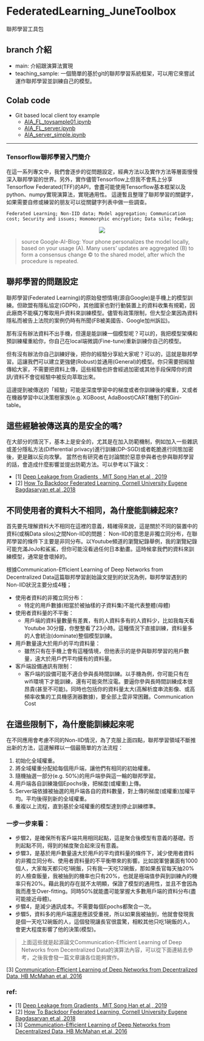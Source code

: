 # FederatedLearning_JuneToolbox
聯邦學習工具包
## branch 介紹
- main: 介紹跟演算法實現
- teaching_sample: 一個簡單的基於git的聯邦學習系統框架，可以用它來嘗試運作聯邦學習並訓練自己的模型。

## Colab code
- Git based local client toy example 
  - [AIA_FL_toysample01.ipynb](https://colab.research.google.com/drive/10GUSXxDzE68AwbYLPDUyDPnAmasQydTG?usp=sharing)
  - [AIA_FL_server.ipynb](https://colab.research.google.com/drive/1FW57Yr3PBGGbCqByXgoIiAlLQ0thSUW_#scrollTo=Q8v32AhpPXCu)
  - [AIA_server_simple.ipynb](https://colab.research.google.com/drive/1cjCdY6PxwI8r770lKeCBMi3j0mg98PD-#scrollTo=OasJ3nGKPJtd)
---

### Tensorflow聯邦學習入門簡介

在這一系列專文中，我們會逐步的從問題設定，經典方法以及實作方法等層面慢慢深入聯邦學習的世界。另外，實作儘管Tensorflow上但我不會馬上分享Tensorflow Federated(TFF)的API，會盡可能使用Tensorflow基本框架以及python、numpy實現演算法，實現通用性。
這邊暫且整理了聯邦學習的關鍵字，如果需要自修或練習的朋友可以從關鍵字列表中做一些調查。

```Federated Learning; Non-IID data; Model aggregation; Communication cost; Security and issues; Homomorphic encryption; Data silo; FedAvg;```

<p align="center">
  <img src="https://user-images.githubusercontent.com/32012425/135801492-bf5391e4-6236-4f2a-a28d-c772c3e9825d.png" />
</p>

> source Google-AI-Blog: Your phone personalizes the model locally, based on your usage (A). Many users’ updates are aggregated (B) to form a consensus change © to the shared model, after which the procedure is repeated.


## 聯邦學習的問題設定
聯邦學習(Federated Learning)的原始發想情境(源自Google)是手機上的模型訓練。但歐盟有隱私協定(GDPR)，其他國家也對行動裝置上的資料收集有規範，因此廠商不能橫刀奪取用戶資料來訓練模型。儘管有政策限制，但大型企業因為資料隱私而被告上法院的案例仍時有所聞(FB被美國告、Google加州訴訟)。

那有沒有辦法資料不出手機，但還是能訓練一個模型呢？可以的，我把模型架構和預訓練權重給你，你自己在local端微調(Fine-tune)重新訓練你自己的模型。

但有沒有辦法你自己訓練好後，把你的經驗分享給大家呢？可以的，這就是聯邦學習。這讓我們可以建立更強健(Robust)並通用(General)的模型。你只需要把經驗傳給大家，不需要把資料上傳，這些經驗也許會經過加密或其他手段保障你的資訊/資料不會從經驗中被反向萃取出來。

這邊提到被傳送的「經驗」可能是深度學習中的梯度或者你訓練後的權重，又或者在機器學習中以決策樹家族(e.g. XGBoost, AdaBoost)CART機制下的Gini-table。

## 這些經驗被傳送真的是安全的嗎?
在大部分的情況下，基本上是安全的，尤其是在加入防範機制，例如加入一些雜訊或差分隱私方法(Differential privacy)進行訓練(DP-SGD)或者乾脆進行同態加密後，更是難以反向攻擊。
當然也有研究者在討論關於惡意參與者也參與聯邦學習的話，會造成什麼影響並提出防範方法。可以參考以下論文：

- [1] [Deep Leakage from Gradients , MIT Song Han et.al , 2019](https://arxiv.org/abs/1906.08935)
- [2] [How To Backdoor Federated Learning, Cornell University Eugene Bagdasaryan et.al ,2018](https://arxiv.org/pdf/1807.00459.pdf)

## 不同使用者的資料大不相同，為什麼能訓練起來?
首先要先理解資料大不相同在這裡的意義，精確得來說，這是關於不同的裝置中的資料(或稱Data silos)之間Non-IID的問題：
Non-IID的意思是非獨立同分布，在聯邦學習的條件下主要是非同分布。以Youtube頻道的瀏覽紀錄舉例，我的瀏覽紀錄可能充滿JoJo和鯊鯊，但你可能沒看過任何日本動畫。這時候拿我們的資料來訓練模型，通常是會壞掉的。

根據Communication-Efficient Learning of Deep Networks from Decentralized Data這篇聯邦學習創始論文提到的狀況為例，聯邦學習遇到的Non-IID狀況主要分成4種；
- 使用者資料的非獨立同分布：
  - 特定的用戶數據(相當於被抽樣的子資料集)不能代表整體(母體)
- 使用者資料量的不平衡： 
  - 用戶端的資料量數量有差異，有的人資料多有的人資料少，比如我每天看Youtube 30分鐘，你整整看了23小時。這種情況下直接訓練，資料量多的人會統治(dominate)整個模型訓練。
- 用戶數量遠大於用戶的平均資料量： 
  - 雖然只有在手機上會有這種情境，但他表示的是參與聯邦學習的用戶數量，遠大於用戶們平均擁有的資料量。
- 客戶端設備通訊有限制：
  - 客戶端的設備可能不適合參與長時間訓練。以手機為例，你可能只有在wifi環境下才能訓練，還有可能突然沒電。要逼你參與長時間訓練成本很昂貴(甚至不可能)。同時也包括你的資料量太大(高解析度串流影像、或高頻率收集的工具機感測器數據)，要全部上雲非常困難。Communication Cost

## 在這些限制下，為什麼能訓練起來呢
在不同應用會考慮不同的Non-IID情況，為了克服上面四點，聯邦學習領域不斷推出新的方法，這邊解釋以一個最簡單的方法流程：
1. 初始化全域權重。
2. 將全域權重分配給每個用戶端，讓他們有相同的初始權重。
3. 隨機抽選一部分(e.g. 50%)的用戶端參與這一輪的聯邦學習。
4. 用戶端各自訓練幾個Epochs後，把梯度(或權重)上傳。
5. Server端依據被抽選的用戶端各自的資料數量，對上傳的梯度(或權重)加權平均。平均後得到新的全域權重。
6. 重複以上流程，直到基於全域權重的模型達到停止訓練標準。
### 一步一步來看：
- 步驟2，是確保所有客戶端共用相同起點，這是聚合後模型有意義的基礎。否則起點不同，得到的梯度聚合起來沒有意義。
- 步驟3，是基於用戶數量遠大於用戶的平均資料量的條件下，減少使用者資料的非獨立同分布、使用者資料量的不平衡帶來的影響。比如說軍營裏面有1000個人，大家每天都只吃1碗飯，只有我一天吃12碗飯，那如果長官每天抽20%的人檢查飯量，我被抽到的機率也只有20%，也就是極端值參與到訓練內的機率只有20%。藉此我的存在就不太明顯，保證了模型的通用性，並且不會因為我而產生Over-fitting。同時50%就能盡可能掌握大多數用戶端的資料分布(盡可能接近母體)。
- 步驟4，是減少通訊成本。不需要每個Epochs都聚合一次。
- 步驟5，資料多的用戶端還是應該受重視，所以如果我被抽到，他就會發現我是個一天吃12碗飯的人，這個發現讓長官很震驚，相較其他只吃1碗飯的人，會更大程度影響了他的決策(模型)。

> 上面這些就是起源論文Communication-Efficient Learning of Deep Networks from Decentralized Data的演算法內容，可以從下面連結去參考，之後我會發一篇文章讓各位能夠實作。

[3] [Communication-Efficient Learning of Deep Networks from Decentralized Data, HB McMahan et.al, 2016](https://arxiv.org/abs/1602.05629)


### ref: 
- [1] [Deep Leakage from Gradients , MIT Song Han et.al , 2019](https://arxiv.org/abs/1906.08935)
- [2] [How To Backdoor Federated Learning, Cornell University Eugene Bagdasaryan et.al ,2018](https://arxiv.org/pdf/1807.00459.pdf)
- [3] [Communication-Efficient Learning of Deep Networks from Decentralized Data, HB McMahan et.al, 2016](https://arxiv.org/abs/1602.05629)
